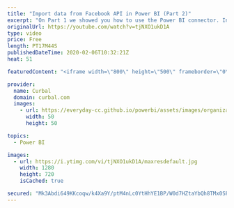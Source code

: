 ```yaml
---
title: "Import data from Facebook API in Power BI (Part 2)"
excerpt: "On Part 1 we showed you how to use the Power BI connector. In this video we skip the connector altogether and show you how to import data from the Facebook API into Power BI. We also show you how to get all comments from posts into Power BI. Enjoy!   Looking for a download file? Go to our Download Center:"
originalUrl: https://youtube.com/watch?v=tjNXO1ukD1A
type: video
price: Free
length: PT17M44S
publishedDateTime: 2020-02-06T10:32:21Z
heat: 51

featuredContent: "<iframe width=\"800\" height=\"500\" frameborder=\"0\" src=\"https://www.youtube.com/embed/tjNXO1ukD1A\" allow=\"accelerometer; autoplay; encrypted-media; gyroscope; picture-in-picture\" allowfullscreen></iframe>"

provider:
  name: Curbal
  domain: curbal.com
  images:
    - url: https://everyday-cc.github.io/powerbi/assets/images/organizations/curbal.com-50x50.jpg
      width: 50
      height: 50

topics:
  - Power BI

images:
  - url: https://i.ytimg.com/vi/tjNXO1ukD1A/maxresdefault.jpg
    width: 1280
    height: 720
    isCached: true

secured: "Mk3Abdi649KKcoqw/k4Xa9Y/ptM4nLc0YtHhYE1BP/W0d7HZtaYbQh8TMx0SPe0w93hViuMVOgQXQPnyEybL4FsH59EA/IEdWXC17MLoZaV7HjHTFk3LIlhXQw/7zxhEdFTg2uiqLLKVKwDSN5fbOlglZUpoCe1h9ZG16xVhsbtGM7fOIZck5jIEg6ELg6ZJzypHKMfrQMP1o6xVACcGmjG3O73+DTpPO+buEnuS9Ij+o4KwRHly1sufyFzAD+V7R/AFH5/t9JrXHMzhvIvkdQTYMaQ4Jo303GRnY5M9/+KK0/hfLRot49OPIx2Wjs3g5m+Os7LcPIMmJ3Pr+AbPajgHZSi9Zuw65JG7ptcRnzfEjl2ZjShClnFS29zLSUaTOZ9N5fhR57q7wifg76WhXDL+x9wIxfckWJ4uJPIyF/w=;LkFEwoFeqaJtYYzXmhmlzg=="
---
```


